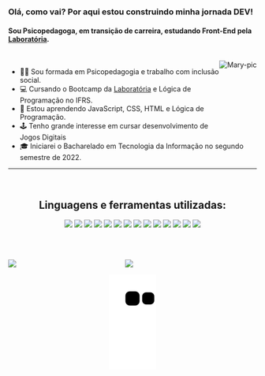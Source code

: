 ### Olá, como vai? Por aqui estou construindo minha jornada DEV! <br> 
#### Sou Psicopedagoga, em transição de carreira, estudando Front-End pela [Laboratória](https://www.laboratoria.la/br).

  <br>
  <div align = center>
    <img align="right" alt="Mary-pic" height="140px" src="https://picrew.me/shareImg/org/202204/263035_eFddREOg.png">
  </div>
 
- 👩‍🎓 Sou formada em Psicopedagogia e trabalho com inclusão social.
- 💻 Cursando o Bootcamp da [Laboratória](https://www.laboratoria.la/br) e Lógica de Programação no IFRS.
- 💛 Estou aprendendo JavaScript, CSS, HTML e Lógica de Programação.
- 🕹 Tenho grande interesse em cursar desenvolvimento de Jogos Digitais
- 🎓 Iniciarei o Bacharelado em Tecnologia da Informação no segundo semestre de 2022.

---

<br><div align = center>
 
  ## Linguagens e ferramentas utilizadas: 
<img src="https://img.shields.io/badge/JavaScript-F7DF1E?style=for-the-badge&logo=javascript&logoColor=black"> <img src="https://img.shields.io/badge/CSS3-1572B6?style=for-the-badge&logo=css3&logoColor=white"> <img src="https://img.shields.io/badge/HTML5-E34F26?style=for-the-badge&logo=html5&logoColor=white"> <img src="https://img.shields.io/badge/Node.js-43853D?style=for-the-badge&logo=node.js&logoColor=white"> <img src="https://img.shields.io/badge/React-20232A?style=for-the-badge&logo=react&logoColor=61DAFB"> <img src="https://img.shields.io/badge/GitHub-100000?style=for-the-badge&logo=github&logoColor=white"> <img src="https://img.shields.io/badge/GIT-E44C30?style=for-the-badge&logo=git&logoColor=white"> <img src="https://img.shields.io/badge/Jest-323330?style=for-the-badge&logo=Jest&logoColor=white"> <img src="https://img.shields.io/badge/Canva-%2300C4CC.svg?&style=for-the-badge&logo=Canva&logoColor=white"> <img src="https://img.shields.io/badge/Figma-F24E1E?style=for-the-badge&logo=figma&logoColor=white"> <img src="https://img.shields.io/badge/firebase-ffca28?style=for-the-badge&logo=firebase&logoColor=black"> <img src="https://img.shields.io/badge/npm-CB3837?style=for-the-badge&logo=npm&logoColor=white"> <img src="https://img.shields.io/badge/Visual_Studio-5C2D91?style=for-the-badge&logo=visual%20studio&logoColor=white"> <img src="https://img.shields.io/badge/eslint-3A33D1?style=for-the-badge&logo=eslint&logoColor=white">
  
  <br><br>
  
 <div align="center">
   
  <img width="47%" align="left" src="https://github-readme-stats.vercel.app/api?username=Maryssun&show_icons=true&theme=tokyonight&include_all_commits=true"/>
  
  <img width="47%" align="left" src="https://github-readme-streak-stats.herokuapp.com/?user=Maryssun&include_all_commits=true&hide_border=true&theme=tokyonight"/>
  <br>
  
 </div>
 
  <div>
    
  ![Snake animation](https://github.com/Maryssun/Maryssun/blob/output/github-contribution-grid-snake.svg)
    
  </div>
